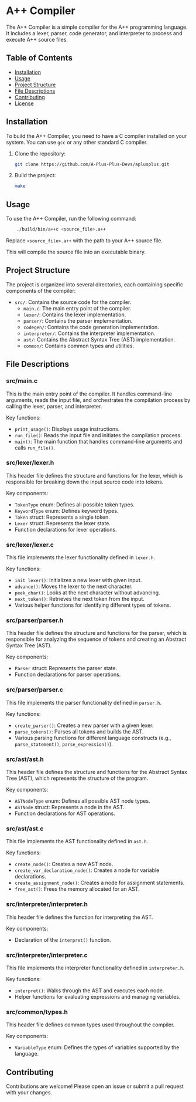 # A++ Compiler

The A++ Compiler is a simple compiler for the A++ programming language. It includes a lexer, parser, code generator, and interpreter to process and execute A++ source files.

## Table of Contents

- [Installation](#installation)
- [Usage](#usage)
- [Project Structure](#project-structure)
- [File Descriptions](#file-descriptions)
- [Contributing](#contributing)
- [License](#license)

## Installation

To build the A++ Compiler, you need to have a C compiler installed on your system. You can use `gcc` or any other standard C compiler.

1. Clone the repository:
    ```sh
    git clone https://github.com/A-Plus-Plus-Devs/aplusplus.git
    ```

2. Build the project:
    ```sh
    make
    ```

## Usage

To use the A++ Compiler, run the following command:
```sh
    ./build/bin/a++c <source_file>.a++
```
Replace `<source_file>.a++` with the path to your A++ source file.


This will compile the source file into an executable binary.

## Project Structure

The project is organized into several directories, each containing specific components of the compiler:

- `src/`: Contains the source code for the compiler.
  - `main.c`: The main entry point of the compiler.
  - `lexer/`: Contains the lexer implementation.
  - `parser/`: Contains the parser implementation.
  - `codegen/`: Contains the code generation implementation.
  - `interpreter/`: Contains the interpreter implementation.
  - `ast/`: Contains the Abstract Syntax Tree (AST) implementation.
  - `common/`: Contains common types and utilities.

## File Descriptions

### src/main.c

This is the main entry point of the compiler. It handles command-line arguments, reads the input file, and orchestrates the compilation process by calling the lexer, parser, and interpreter.

Key functions:
- `print_usage()`: Displays usage instructions.
- `run_file()`: Reads the input file and initiates the compilation process.
- `main()`: The main function that handles command-line arguments and calls `run_file()`.

### src/lexer/lexer.h

This header file defines the structure and functions for the lexer, which is responsible for breaking down the input source code into tokens.

Key components:
- `TokenType` enum: Defines all possible token types.
- `KeywordType` enum: Defines keyword types.
- `Token` struct: Represents a single token.
- `Lexer` struct: Represents the lexer state.
- Function declarations for lexer operations.

### src/lexer/lexer.c

This file implements the lexer functionality defined in `lexer.h`.

Key functions:
- `init_lexer()`: Initializes a new lexer with given input.
- `advance()`: Moves the lexer to the next character.
- `peek_char()`: Looks at the next character without advancing.
- `next_token()`: Retrieves the next token from the input.
- Various helper functions for identifying different types of tokens.

### src/parser/parser.h

This header file defines the structure and functions for the parser, which is responsible for analyzing the sequence of tokens and creating an Abstract Syntax Tree (AST).

Key components:
- `Parser` struct: Represents the parser state.
- Function declarations for parser operations.

### src/parser/parser.c

This file implements the parser functionality defined in `parser.h`.

Key functions:
- `create_parser()`: Creates a new parser with a given lexer.
- `parse_tokens()`: Parses all tokens and builds the AST.
- Various parsing functions for different language constructs (e.g., `parse_statement()`, `parse_expression()`).

### src/ast/ast.h

This header file defines the structure and functions for the Abstract Syntax Tree (AST), which represents the structure of the program.

Key components:
- `ASTNodeType` enum: Defines all possible AST node types.
- `ASTNode` struct: Represents a node in the AST.
- Function declarations for AST operations.

### src/ast/ast.c

This file implements the AST functionality defined in `ast.h`.

Key functions:
- `create_node()`: Creates a new AST node.
- `create_var_declaration_node()`: Creates a node for variable declarations.
- `create_assignment_node()`: Creates a node for assignment statements.
- `free_ast()`: Frees the memory allocated for an AST.

### src/interpreter/interpreter.h

This header file defines the function for interpreting the AST.

Key components:
- Declaration of the `interpret()` function.

### src/interpreter/interpreter.c

This file implements the interpreter functionality defined in `interpreter.h`.

Key functions:
- `interpret()`: Walks through the AST and executes each node.
- Helper functions for evaluating expressions and managing variables.

### src/common/types.h

This header file defines common types used throughout the compiler.

Key components:
- `VariableType` enum: Defines the types of variables supported by the language.

## Contributing

Contributions are welcome! Please open an issue or submit a pull request with your changes.


